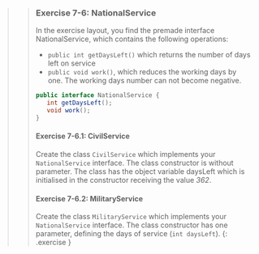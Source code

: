>> ### Exercise 7-6: NationalService
>>
>> In the exercise layout, you find the premade interface NationalService, which contains the following operations:
>>* `public int getDaysLeft()` which returns the number of days left on service
>>* `public void work()`, which reduces the working days by one. The working days number can not become negative.
>> ```java
>>public interface NationalService {
>>    int getDaysLeft();
>>    void work();
>>}
>> ```
>>
>>#### Exercise 7-6.1: CivilService
>>
>>Create the class `CivilService` which implements your `NationalService` interface. The class constructor is without parameter. The class has the object variable daysLeft which is initialised in the constructor receiving the value *362*.
>>
>>#### Exercise 7-6.2: MilitaryService
>> Create the class `MilitaryService` which implements your `NationalService` interface. The class constructor has one parameter, defining the days of service (`int daysLeft`).
>{: .exercise }